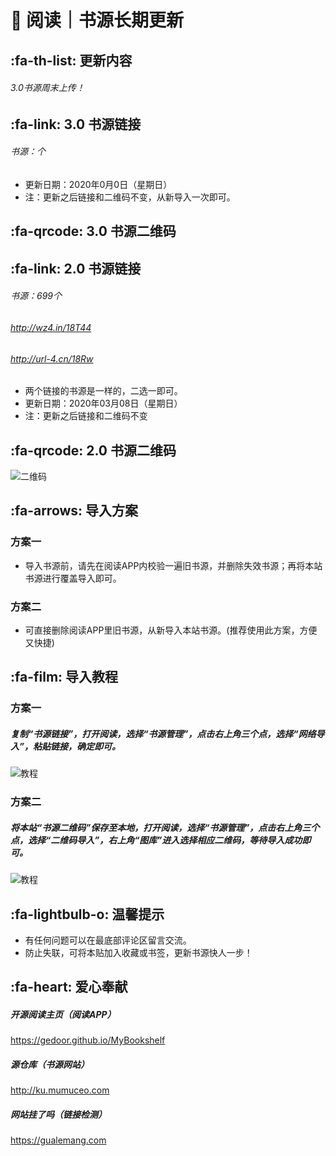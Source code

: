 # 📖 阅读｜书源长期更新

##  :fa-th-list: 更新内容

###### 3.0书源周末上传！

##  :fa-link: 3.0 书源链接

###### 书源：个
###### 
- 更新日期：2020年0月0日（星期日）
- 注：更新之后链接和二维码不变，从新导入一次即可。

##  :fa-qrcode: 3.0 书源二维码



##  :fa-link: 2.0 书源链接

###### 书源：699个
###### http://wz4.in/18T44
###### http://url-4.cn/18Rw
- 两个链接的书源是一样的，二选一即可。
- 更新日期：2020年03月08日（星期日）
- 注：更新之后链接和二维码不变

##  :fa-qrcode: 2.0 书源二维码

![二维码](https://images.gitee.com/uploads/images/2020/0112/161800_f306b3ea_5572791.png "书源二维码.png")

##  :fa-arrows: 导入方案

### 方案一
- 导入书源前，请先在阅读APP内校验一遍旧书源，并删除失效书源；再将本站书源进行覆盖导入即可。

### 方案二
- 可直接删除阅读APP里旧书源，从新导入本站书源。(推荐使用此方案，方便又快捷)


##  :fa-film: 导入教程

### 方案一
##### 复制“书源链接”，打开阅读，选择“书源管理”，点击右上角三个点，选择“网络导入”，粘贴链接，确定即可。
![教程](https://images.gitee.com/uploads/images/2020/0116/043317_4866ecb8_5572791.png "网络导入.png")

### 方案二
##### 将本站“书源二维码”保存至本地，打开阅读，选择“书源管理”，点击右上角三个点，选择“二维码导入”，右上角“图库”进入选择相应二维码，等待导入成功即可。
![教程](https://images.gitee.com/uploads/images/2020/0116/045835_d9f8b4cd_5572791.png "二维码导入.png")

##  :fa-lightbulb-o: 温馨提示

- 有任何问题可以在最底部评论区留言交流。
- 防止失联，可将本贴加入收藏或书签，更新书源快人一步！

##  :fa-heart: 爱心奉献

##### 开源阅读主页（阅读APP）
https://gedoor.github.io/MyBookshelf

##### 源仓库（书源网站）
http://ku.mumuceo.com

##### 网站挂了吗（链接检测）
https://gualemang.com